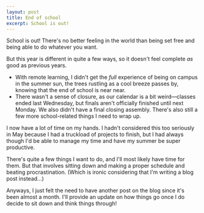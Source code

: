 ```yaml
---
layout: post
title: End of school
excerpt: School is out!
---
```


School is out! There's no better feeling in the world than being set free and being able to do whatever you want.

But this year is different in quite a few ways, so it doesn't feel complete *as* good as previous years.

- With remote learning, I didn't get the *full* experience of being on campus in the summer sun, the trees rustling as a cool breeze passes by, knowing that the end of school is near near.
- There wasn't a sense of closure, as our calendar is a bit weird—classes ended last Wednesday, but finals aren't officially finished until next Monday. We also didn't have a final closing assembly. There's also still a few more school-related things I need to wrap up.

I now have a lot of time on my hands. I hadn't considered this too seriously in May because I had a truckload of projects to finish, but I had always though I'd be able to manage my time and have my summer be super productive.

There's quite a few things I want to do, and I'll most likely have time for them. But that involves sitting down and making a proper schedule and beating procrastination. (Which is ironic considering that I'm writing a blog post instead...)

Anyways, I just felt the need to have another post on the blog since it's been almost a month. I'll provide an update on how things go once I do decide to sit down and think things through!

